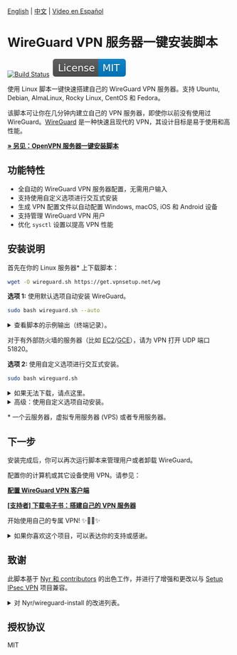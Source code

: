 [English](README.md) | [中文](README-zh.md) | [Vídeo en Español](https://www.youtube.com/watch?v=99qtaJU2E2k)

# WireGuard VPN 服务器一键安装脚本

[![Build Status](https://github.com/hwdsl2/wireguard-install/actions/workflows/main.yml/badge.svg)](https://github.com/hwdsl2/wireguard-install/actions/workflows/main.yml) &nbsp;[![License: MIT](docs/images/license.svg)](https://opensource.org/licenses/MIT)

使用 Linux 脚本一键快速搭建自己的 WireGuard VPN 服务器。支持 Ubuntu, Debian, AlmaLinux, Rocky Linux, CentOS 和 Fedora。

该脚本可让你在几分钟内建立自己的 VPN 服务器，即使你以前没有使用过 WireGuard。[WireGuard](https://www.wireguard.com) 是一种快速且现代的 VPN，其设计目标是易于使用和高性能。

[**&raquo; 另见：OpenVPN 服务器一键安装脚本**](https://github.com/hwdsl2/openvpn-install/blob/master/README-zh.md)

## 功能特性

- 全自动的 WireGuard VPN 服务器配置，无需用户输入
- 支持使用自定义选项进行交互式安装
- 生成 VPN 配置文件以自动配置 Windows, macOS, iOS 和 Android 设备
- 支持管理 WireGuard VPN 用户
- 优化 `sysctl` 设置以提高 VPN 性能

## 安装说明

首先在你的 Linux 服务器\* 上下载脚本：

```bash
wget -O wireguard.sh https://get.vpnsetup.net/wg
```

**选项 1:** 使用默认选项自动安装 WireGuard。

```bash
sudo bash wireguard.sh --auto
```

<details>
<summary>
查看脚本的示例输出（终端记录）。
</summary>

**注：** 此终端记录仅用于演示目的。

<p align="center"><img src="docs/images/demo1.svg"></p>
</details>

对于有外部防火墙的服务器（比如 [EC2](https://docs.aws.amazon.com/AWSEC2/latest/UserGuide/ec2-security-groups.html)/[GCE](https://cloud.google.com/vpc/docs/firewalls)），请为 VPN 打开 UDP 端口 51820。

**选项 2:** 使用自定义选项进行交互式安装。

```bash
sudo bash wireguard.sh
```

<details>
<summary>
如果无法下载，请点这里。
</summary>

你也可以使用 `curl` 下载：

```bash
curl -fL -o wireguard.sh https://get.vpnsetup.net/wg
```

然后按照上面的说明安装。

或者，你也可以使用这些链接：

```bash
https://github.com/hwdsl2/wireguard-install/raw/master/wireguard-install.sh
https://gitlab.com/hwdsl2/wireguard-install/-/raw/master/wireguard-install.sh
```

如果无法下载，打开 [wireguard-install.sh](wireguard-install.sh)，然后点击右边的 `Raw` 按钮。按快捷键 `Ctrl/Cmd+A` 全选，`Ctrl/Cmd+C` 复制，然后粘贴到你喜欢的编辑器。
</details>
<details>
<summary>
高级：使用自定义选项自动安装。
</summary>

高级用户可以使用自定义选项自动安装 WireGuard，方法是提供一个 Bash "here document" 作为安装脚本的输入。此方法还可用于在安装后提供输入以管理用户。

首先，使用自定义选项以交互方式安装 WireGuard，并写下你对脚本的所有输入值。

```bash
sudo bash wireguard.sh
```

如需删除 WireGuard，请再次运行脚本并选择适当的选项。

然后使用你的输入值创建自定义安装命令。例如：

```bash
sudo bash wireguard.sh <<ANSWERS
51820
client
2
y
ANSWERS
```

**注：** 安装选项可能会在脚本的未来版本中发生变化。
</details>

\* 一个云服务器，虚拟专用服务器 (VPS) 或者专用服务器。

## 下一步

安装完成后，你可以再次运行脚本来管理用户或者卸载 WireGuard。

配置你的计算机或其它设备使用 VPN。请参见：

**[配置 WireGuard VPN 客户端](docs/clients-zh.md)**

**[[支持者] 下载电子书：搭建自己的 VPN 服务器](https://ko-fi.com/post/Support-this-project-and-get-access-to-supporter-o-X8X5FVFZC)**

开始使用自己的专属 VPN! :sparkles::tada::rocket::sparkles:

<details>
<summary>
如果你喜欢这个项目，可以表达你的支持或感谢。
</summary>

<a href="https://ko-fi.com/hwdsl2" target="_blank"><img height="36" width="187" src="docs/images/kofi2.png" border="0" alt="Buy Me a Coffee at ko-fi.com" /></a> &nbsp;&nbsp;<a href="https://coindrop.to/hwdsl2" target="_blank"><img src="docs/images/embed-button.png" height="36" width="145" border="0" alt="Coindrop.to me" /></a>

仅限支持者的内容可用。[点击查看详情](https://ko-fi.com/post/Support-this-project-and-get-access-to-supporter-o-X8X5FVFZC)。
</details>

## 致谢

此脚本基于 [Nyr 和 contributors](https://github.com/Nyr/wireguard-install) 的出色工作，并进行了增强和更改以与 [Setup IPsec VPN](https://github.com/hwdsl2/setup-ipsec-vpn) 项目兼容。

<details>
<summary>
对 Nyr/wireguard-install 的改进列表。
</summary>

- 改进了与 Setup IPsec VPN 的兼容性
- 改进了脚本的可靠性，用户输入和输出
- 支持使用默认选项自动安装
- 支持列出现有的 VPN 客户端
- 支持为 VPN 客户端自定义 DNS 服务器
- 优化 `sysctl` 设置以提高 VPN 性能
- 使用 `sudo` 时改进了客户端配置文件的创建

...和更多！
</details>

## 授权协议

MIT
